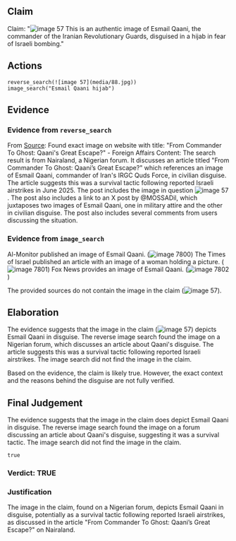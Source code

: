## Claim
Claim: "![image 57](media/88.jpg) This is an authentic image of Esmail Qaani, the commander of the Iranian Revolutionary Guards, disguised in a hijab in fear of Israeli bombing."

## Actions
```
reverse_search(![image 57](media/88.jpg))
image_search("Esmail Qaani hijab")
```

## Evidence
### Evidence from `reverse_search`
From [Source](https://www.nairaland.com/8460455/commander-ghost-qaanis-great-escape): Found exact image on website with title: "From Commander To Ghost: Qaani's Great Escape?" - Foreign Affairs
Content: The search result is from Nairaland, a Nigerian forum. It discusses an article titled "From Commander To Ghost: Qaani’s Great Escape?" which references an image of Esmail Qaani, commander of Iran's IRGC Quds Force, in civilian disguise. The article suggests this was a survival tactic following reported Israeli airstrikes in June 2025. The post includes the image in question ![image 57](media/88.jpg). The post also includes a link to an X post by @MOSSADil, which juxtaposes two images of Esmail Qaani, one in military attire and the other in civilian disguise. The post also includes several comments from users discussing the situation.


### Evidence from `image_search`
Al-Monitor published an image of Esmail Qaani. (![image 7800](media/2025-08-29_22-04-1756505069-073992.jpg)) The Times of Israel published an article with an image of a woman holding a picture. (![image 7801](media/2025-08-29_22-04-1756505069-895507.jpg)) Fox News provides an image of Esmail Qaani. (![image 7802](media/2025-08-29_22-04-1756505070-172772.jpg))

The provided sources do not contain the image in the claim (![image 57](media/88.jpg)).


## Elaboration
The evidence suggests that the image in the claim (![image 57](media/88.jpg)) depicts Esmail Qaani in disguise. The reverse image search found the image on a Nigerian forum, which discusses an article about Qaani's disguise. The article suggests this was a survival tactic following reported Israeli airstrikes. The image search did not find the image in the claim.

Based on the evidence, the claim is likely true. However, the exact context and the reasons behind the disguise are not fully verified.


## Final Judgement
The evidence suggests that the image in the claim does depict Esmail Qaani in disguise. The reverse image search found the image on a forum discussing an article about Qaani's disguise, suggesting it was a survival tactic. The image search did not find the image in the claim.

`true`

### Verdict: TRUE

### Justification
The image in the claim, found on a Nigerian forum, depicts Esmail Qaani in disguise, potentially as a survival tactic following reported Israeli airstrikes, as discussed in the article "From Commander To Ghost: Qaani’s Great Escape?" on Nairaland.
